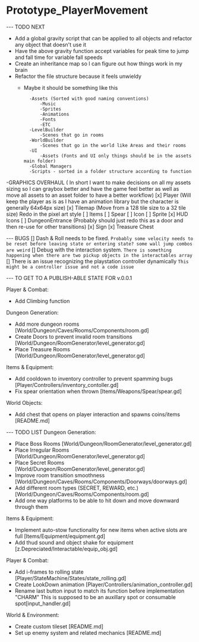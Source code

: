 # Prototype_PlayerMovement

--- TODO NEXT
- Add a global gravity script that can be applied to all objects and refactor any object that doesn't use it
- Have the above gravity function accept variables for peak time to jump and fall time for variable fall speeds
- Create an inheritance map so I can figure out how things work in my brain
- Refactor the file structure because it feels unwieldy
    - Maybe it should be something like this 

            -Assets (Sorted with good naming conventions)
                -Music
                -Sprites
                -Animations
                -Fonts
                -ETC
            -LevelBuilder
                -Scenes that go in rooms
            -WorldBuilder
                -Scenes that go in the world like Areas and their rooms
            -UI 
                -Assets (Fonts and UI only things should be in the assets main folder)
            -Global Managers
            -Scripts - sorted in a folder structure according to function


-GRAPHICS OVERHAUL ( In short I want to make decisions on all my assets sizing so I can graybox better and have the game feel better as well as move all assets to an asset folder to have a better workflow)
    [x] Player (Will keep the player as is as I have an animation library but the character is generally 64x64px size)
    [x] Tilemap (Move from a 128 tile size to a 32 tile size) 
    Redo in the pixel art style 
    [ ] Items
        [ ] Spear
            [ ] Icon
            [ ] Sprite
        [x] HUD Icons
        [ ] DungeonEntrance (Probably should just redo this as a door and then re-use for other transitions)
        [x] Sign
        [x] Treasure Chest



--- BUGS
[] Dash & Roll needs to be fixed. 
    `Probably some velocity needs to be reset before leaving state or entering state? some wall jump combos are weird`
[] Debug with the interaction system.
    `There is something happening when there are two pickup objects in the interactables array`
[] There is an issue recognizing the playstation controller dynamically
    `This might be a controller issue and not a code issue`

--- TO GET TO A PUBLISH-ABLE STATE FOR v.0.0.1

Player & Combat:
- Add Climbing function

Dungeon Generation:
- Add more dungeon rooms [World/Dungeon/Caves/Rooms/Components/room.gd]
- Create Doors to prevent invalid room transitions [World/Dungeon/RoomGenerator/level_generator.gd]
- Place Treasure Rooms [World/Dungeon/RoomGenerator/level_generator.gd]

Items & Equipment:
- Add cooldown to inventory controller to prevent spamming bugs [Player/Controllers/inventory_contoller.gd]
- Fix spear orientation when thrown [Items/Weapons/Spear/spear.gd]

World Objects:
- Add chest that opens on player interaction and spawns coins/items [README.md]

--- TODO LIST
Dungeon Generation:
- Place Boss Rooms [World/Dungeon/RoomGenerator/level_generator.gd]
- Place Irregular Rooms [World/Dungeon/RoomGenerator/level_generator.gd]
- Place Secret Rooms [World/Dungeon/RoomGenerator/level_generator.gd]
- Improve room transition smoothness [World/Dungeon/Caves/Rooms/Components/Doorways/doorways.gd]
- Add different room types (SECRET, REWARD, etc.) [World/Dungeon/Caves/Rooms/Components/room.gd]
- Add one way platforms to be able to hit down and move downward through them

Items & Equipment:
- Implement auto-stow functionality for new items when active slots are full [Items/Equipment/equipment.gd]
- Add thud sound and object shake for equipment [z.Depreciated/Interactable/equip_obj.gd]

Player & Combat:
- Add i-frames to rolling state [Player/StateMachine/States/state_rolling.gd]
- Create LookDown animation [Player/Controllers/animation_controller.gd]
- Rename last button input to match its function before implementation "CHARM" This is supposed to be an auxillary spot or consumable spot[input_handler.gd]

World & Environment:
- Create custom tileset [README.md]
- Set up enemy system and related mechanics [README.md]